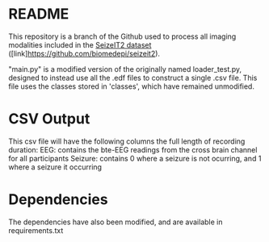 # README

This repository is a branch of the Github used to process all imaging modalities included in the [SeizeIT2 dataset](https://openneuro.org/datasets/ds005873) ([link]https://github.com/biomedepi/seizeit2).

"main.py" is a modified version of the originally named loader_test.py, designed to instead use all the .edf files to construct a single .csv file. This file uses the classes stored in 'classes', which have remained unmodified.

# CSV Output

This csv file will have the following columns the full length of recording duration:
    EEG: contains the bte-EEG readings from the cross brain channel for all participants
    Seizure: contains 0 where a seizure is not ocurring, and 1 where a seizure it occurring

# Dependencies

The dependencies have also been modified, and are available in requirements.txt